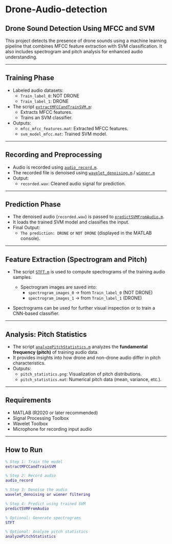 # Drone-Audio-detection
## Drone Sound Detection Using MFCC and SVM

This project detects the presence of drone sounds using a machine learning pipeline that combines MFCC feature extraction with SVM classification. It also includes spectrogram and pitch analysis for enhanced audio understanding.

---

## Training Phase
- Labeled audio datasets:
  - `Train_label_0`: NOT DRONE
  - `Train_label_1`: DRONE
- The script [`extractMFCCandTrainSVM.m`](./extractMFCCandTrainSVM.m):
  - Extracts MFCC features.
  - Trains an SVM classifier.
- Outputs:
  - `mfcc_mfcc_features.mat`: Extracted MFCC features.
  - `svm_model_mfcc.mat`: Trained SVM model.

---

## Recording and Preprocessing
- Audio is recorded using [`audio_record.m`](./audio_record.m).
- The recorded file is denoised using [`wavelet_denoising.m`](./wavelet_denoising.m)./ [`wiener.m`](./wiener.m)
- Output:
  - `recorded.wav`: Cleaned audio signal for prediction.

---

## Prediction Phase
- The denoised audio (`recorded.wav`) is passed to [`predictSVMFromAudio.m`](./predictSVMFromAudio.m).
- It loads the trained SVM model and classifies the input.
- Final Output:
  - `The prediction: DRONE` or `NOT DRONE` (displayed in the MATLAB console).

---

## Feature Extraction (Spectrogram and Pitch)

- The script [`STFT.m`](./STFT.m) is used to compute spectrograms of the training audio samples.
  - Spectrogram images are saved into:
    - `spectrogram_images_0` → from `Train_label_0` (NOT DRONE)
    - `spectrogram_images_1` → from `Train_label_1` (DRONE)

- Spectrograms can be used for further visual inspection or to train a CNN-based classifier.

---

## Analysis: Pitch Statistics

- The script [`analyzePitchStatistics.m`](./analyzePitchStatistics.m) analyzes the **fundamental frequency (pitch)** of training audio data.
- It provides insights into how drone and non-drone audio differ in pitch characteristics.
- Outputs:
  - `pitch_statistics.png`: Visualization of pitch distributions.
  - `pitch_statistics.mat`: Numerical pitch data (mean, variance, etc.).

---

## Requirements
- MATLAB (R2020 or later recommended)
- Signal Processing Toolbox
- Wavelet Toolbox
- Microphone for recording input audio

---

## How to Run

```matlab
% Step 1: Train the model
extractMFCCandTrainSVM

% Step 2: Record audio
audio_record

% Step 3: Denoise the audio
wavelet_denoising or wiener filtering

% Step 4: Predict using trained SVM
predictSVMFromAudio

% Optional: Generate spectrograms
STFT

% Optional: Analyze pitch statistics
analyzePitchStatistics
